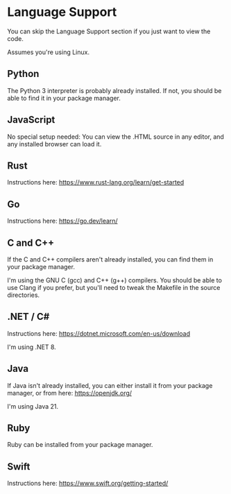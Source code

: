 # Language Support

You can skip the Language Support section if you just want to view the code.

Assumes you're using Linux.

## Python

The Python 3 interpreter is probably already installed.  If not, you should be able to find it in your package manager.

## JavaScript

No special setup needed: You can view the .HTML source in any editor, and any installed browser can load it.

## Rust

Instructions here: <https://www.rust-lang.org/learn/get-started>

## Go

Instructions here: <https://go.dev/learn/>

## C and C++

If the C and C++ compilers aren't already installed, you can find them in your package manager.

I'm using the GNU C (gcc) and C++ (g++) compilers.  You should be able to use Clang if you prefer, but you'll need to tweak the Makefile in the source directories.

## .NET / C#

Instructions here: <https://dotnet.microsoft.com/en-us/download>

I'm using .NET 8.

## Java

If Java isn't already installed, you can either install it from your package manager, or from here: <https://openjdk.org/>

I'm using Java 21.

## Ruby

Ruby can be installed from your package manager.

## Swift

Instructions here: <https://www.swift.org/getting-started/>